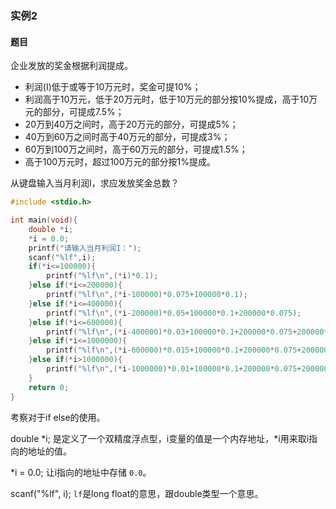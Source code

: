 ### 实例2

#### 题目

企业发放的奖金根据利润提成。

- 利润(I)低于或等于10万元时，奖金可提10%；
- 利润高于10万元，低于20万元时，低于10万元的部分按10%提成，高于10万元的部分，可提成7.5%；
- 20万到40万之间时，高于20万元的部分，可提成5%；
- 40万到60万之间时高于40万元的部分，可提成3%；
- 60万到100万之间时，高于60万元的部分，可提成1.5%；
- 高于100万元时，超过100万元的部分按1%提成。

从键盘输入当月利润I，求应发放奖金总数？

```C
#include <stdio.h>

int main(void){
    double *i;
    *i = 0.0;
    printf("请输入当月利润I：");
    scanf("%lf",i);
    if(*i<=100000){
        printf("%lf\n",(*i)*0.1);
    }else if(*i<=200000){
        printf("%lf\n",(*i-100000)*0.075+100000*0.1);
    }else if(*i<=400000){
        printf("%lf\n",(*i-200000)*0.05+100000*0.1+200000*0.075);
    }else if(*i<=600000){
        printf("%lf\n",(*i-400000)*0.03+100000*0.1+200000*0.075+200000*0.05);
    }else if(*i<=1000000){
        printf("%lf\n",(*i-600000)*0.015+100000*0.1+200000*0.075+200000*0.05+400000*0.03);
    }else if(*i>1000000){
        printf("%lf\n",(*i-1000000)*0.01+100000*0.1+200000*0.075+200000*0.05+400000*0.03+400000*0.015);
    }
    return 0;
}
```

考察对于if else的使用。

double *i; 是定义了一个双精度浮点型，i变量的值是一个内存地址，*i用来取i指向的地址的值。

*i = 0.0; 让i指向的地址中存储 `0.0`。

scanf("%lf", i); `lf`是long float的意思，跟double类型一个意思。

